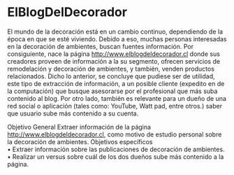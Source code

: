 # ElBlogDelDecorador

El mundo de la decoración está en un cambio continuo, dependiendo de la época en que se esté viviendo. Debido a eso, muchas personas interesadas en la decoración de ambientes, buscan fuentes información. Por consiguiente, nace la página http://www.elblogdeldecorador.cl donde sus creadores proveen de información a la su segmento, ofrecen servicios de remodelación y decoración de ambientes, y también, venden productos relacionados.
Dicho lo anterior, se concluye que pudiese ser de utilidad, este tipo de extracción de información, a un posible cliente (expedito en  de la computación) que busque asesorarse por el profesional que más suba contenido al blog. Por otro lado, también es relevante para un dueño de una red social o aplicación (tales como: YouTube, Watt pad, entre otros.) saber que usuario sube más contenido a su cuenta.

Objetivo General
Extraer información de la página  http://www.elblogdeldecorador.cl, como motivo de estudio personal sobre la decoración de ambientes.
Objetivos específicos	
•	Extraer información sobre las publicaciones de decoración de ambientes.
•	Realizar un versus sobre cuál de los dos dueños sube más contenido a la página.

